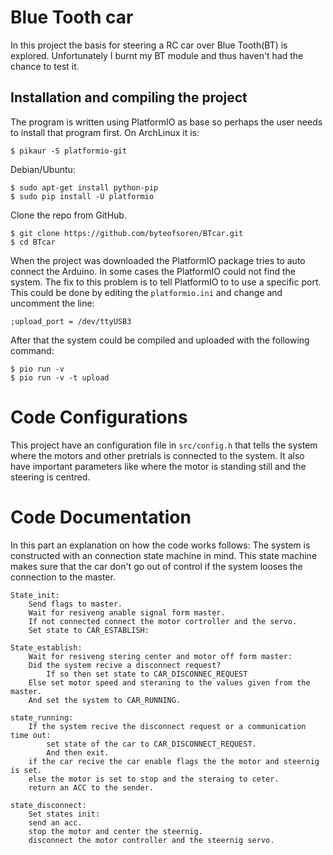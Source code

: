# Blue Tooth car
In this project the basis for steering a RC car over Blue Tooth(BT) is explored.
Unfortunately I burnt my BT module and thus haven't had the chance to test it.

## Installation and compiling the project
The program is written using PlatformIO as base so perhaps the user needs to install that program first.
On ArchLinux it is:

    $ pikaur -S platformio-git

Debian/Ubuntu:

    $ sudo apt-get install python-pip
    $ sudo pip install -U platformio

Clone the repo from GitHub.

    $ git clone https://github.com/byteofsoren/BTcar.git
    $ cd BTcar

When the project was downloaded the PlatformIO package tries to auto connect the Arduino.
In some cases the PlatformIO could not find the system. The fix to this problem is to tell PlatformIO to to use a specific port. This could be done by editing the `platformio.ini` and change and uncomment the line:

    ;upload_port = /dev/ttyUSB3

After that the system could be compiled and uploaded with the following command:

    $ pio run -v
    $ pio run -v -t upload

# Code Configurations
This project have an configuration file in `src/config.h` that tells the system where the motors and other pretrials is connected to the system. It also have important parameters like where the motor is standing still and the steering is centred.

# Code Documentation
In this part an explanation on how the code works follows:
The system is constructed with an connection state machine in mind.
This state machine makes sure that the car don't go out of control if the system looses the connection to the master.

    State_init:
        Send flags to master.
        Wait for resiveng anable signal form master.
        If not connected connect the motor cortroller and the servo.
        Set state to CAR_ESTABLISH:

    State_establish:
        Wait for resiveng stering center and motor off form master:
        Did the system recive a disconnect request?
            If so then set state to CAR_DISCONNEC_REQUEST
        Else set motor speed and steraning to the values given from the master.
        And set the system to CAR_RUNNING.

    state_running:
        If the system recive the disconnect request or a communication time out:
            set state of the car to CAR_DISCONNECT_REQUEST.
            And then exit.
        if the car recive the car enable flags the the motor and steernig is set.
        else the motor is set to stop and the steraing to ceter.
        return an ACC to the sender.

    state_disconnect:
        Set states init:
        send an acc.
        stop the motor and center the steernig.
        disconnect the motor controller and the steernig servo.

